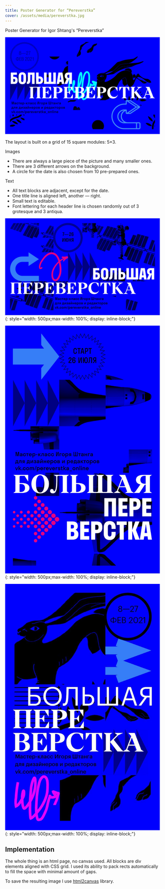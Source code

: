 ```yaml
---
title: Poster Generator for “Pereverstka”
cover: /assets/media/pereverstka.jpg
---
```


Poster Generator for Igor Shtang's “Pereverstka”

![](/assets/media/pereverstka1.gif)

The layout is built on a grid of 15 square modules: 5×3.

Images

- There are always a large piece of the picture and many smaller ones.
- There are 3 different arrows on the background.
- A circle for the date is also chosen from 10 pre-prepared ones.

Text

- All text blocks are adjacent, except for the date.
- One title line is aligned left, another — right.
- Small text is editable.
- Font lettering for each header line is chosen randomly out of 3 grotesque and 3 antiqua.

![](/assets/media/pereverstka2.jpeg)
{: style="width: 500px;max-width: 100%; display: inline-block;"}

![](/assets/media/pereverstka3.jpeg)
{: style="width: 500px;max-width: 100%; display: inline-block;"}

![](/assets/media/pereverstka4.jpeg)
{: style="width: 500px;max-width: 100%; display: inline-block;"}

## Implementation

The whole thing is an html page, no canvas used. All blocks are div elements aligned with CSS grid. I used its ability to pack rects automatically to fill the space with minimal amount of gaps.

To save the resulting image I use [html2canvas](https://html2canvas.hertzen.com) library.
